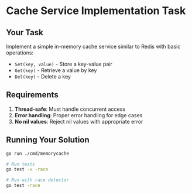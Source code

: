 # Cache Service Implementation Task

## Your Task

Implement a simple in-memory cache service similar to Redis with basic operations:
- `Set(key, value)` - Store a key-value pair
- `Get(key)` - Retrieve a value by key
- `Del(key)` - Delete a key

## Requirements

1. **Thread-safe**: Must handle concurrent access
2. **Error handling**: Proper error handling for edge cases
3. **No nil values**: Reject nil values with appropriate error

## Running Your Solution

```bash
go run ./cmd/memorycache

# Run tests
go test -v -race

# Run with race detector
go test -race
